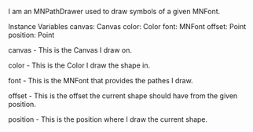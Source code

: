 I am an MNPathDrawer used to draw symbols of a given MNFont.

Instance Variables
	canvas:			Canvas
	color:			Color
	font:			MNFont
	offset:			Point
	position:		Point

canvas
	- This is the Canvas I draw on.

color
	- This is the Color I draw the shape in.

font
	- This is the MNFont that provides the pathes I draw.

offset
	- This is the offset the current shape should have from the given position.

position
	- This is the position where I draw the current shape.
